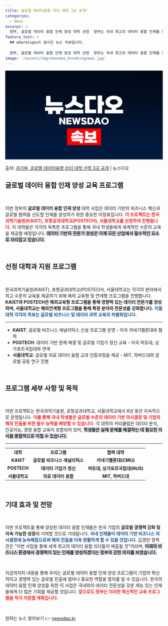```yaml
---
title: 글로벌 데이터융합 리더 대학 3곳 공개!
categories:
  - News
excerpt: >
  정부, 글로벌 데이터 융합 인재 양성 대학 선정  정부는 국내 최고의 데이터 융합 인재를 양성하기 위해 한국…
feature_text: >
  ## whereispost 실시간 뉴스 속보입니다.

  정부, 글로벌 데이터 융합 인재 양성 대학 선정  정부는 국내 최고의 데이터 융합 인재를 양성하기 위해 한국…
image: '/assets/img/newsdao_breakingnews.jpg'
---
```


![뉴스다오 속보](/assets/img/newsdao_breakingnews.jpg)

<p>출처: <a href="https://newsdao.kr/4864" rel="dofollow">과기부, 글로벌 데이터융합 리더 대학 선정 3곳 공개</a> | 뉴스다오</p>

<h2 data-ke-size="size26">글로벌 데이터 융합 인재 양성 교육 프로그램</h2>

<p data-ke-size="size16">&nbsp;</p>

이번 정부의 <b>글로벌 데이터 융합 인재 양성</b> 대학 사업은 데이터 기반의 비즈니스 혁신과 글로벌 협력을 선도할 인재를 양성하기 위한 중요한 이정표입니다. <b><span style="color: #ee2323;">이 프로젝트는 한국과학기술원(KAIST), 포항공과대학교(POSTECH), 서울대학교를 선정하여 진행됩니다.</span></b> 이 대학들은 각각의 독특한 프로그램을 통해 국내 학생들에게 세계적인 수준의 교육을 제공할 예정입니다. <b><span style="background-color: #21538527;">데이터 기반의 전문가 양성은 이제 모든 산업에서 필수적인 요소로 자리잡고 있습니다.</span></b> 

<p data-ke-size="size16">&nbsp;</p>

<h2 data-ke-size="size26">선정 대학과 지원 프로그램</h2>

<p data-ke-size="size16">&nbsp;</p>

한국과학기술원(KAIST), 포항공과대학교(POSTECH), 서울대학교는 각각의 분야에서 최고 수준의 교육을 제공하기 위해 해외 교육형 및 연계형 프로그램을 진행합니다. <b>KAIST와 POSTECH은 해외교육형 프로그램을 통해 영향력 있는 데이터 전문가를 양성하며, 서울대학교는 해외연계형 프로그램을 통해 특정 분야의 전문성을 강화합니다.</b> <b><span style="color: #1a5490;">이들 대학 각각의 목표는 글로벌 비즈니스 및 데이터 과학 교육의 차별화입니다.</span></b>

<hr>

<ul>
  <li><b>KAIST</b>: 글로벌 비즈니스 애널리틱스 신설 프로그램 운영 - 미국 카네기멜론대와 협력</li>
  <li><b>POSTECH</b>: 데이터 기반 문제 해결 및 글로벌 기업가 정신 교육 - 미국 퍼듀대, 싱가포르국립대와 연계</li>
  <li><b>서울대학교</b>: 글로벌 의료 데이터 융합 교과 인증과정을 제공 - MIT, 하버드대와 글로벌 공동 연구 진행</li>
</ul>

<p data-ke-size="size16">&nbsp;</p>

<h2 data-ke-size="size26">프로그램 세부 사항 및 목적</h2>

<p data-ke-size="size16">&nbsp;</p>

이번 프로젝트는 한국과학기술원, 포항공과대학교, 서울대학교에서 6년 동안 지속적으로 운영됩니다. <b><span style="color: #ee2323;">이를 통해 국내 학생들은 글로벌 수준의 데이터 기반 의사결정 및 기업의 해외 진출을 위한 필수 능력을 배양할 수 있습니다.</span></b> 각 대학의 커리큘럼은 데이터 분석, 인공지능, 경영 융합 교육이 포함되어 있어, <b><span style="background-color: #21538527;">학생들은 실제 문제를 해결하는 데 필요한 지식을 종합적으로 익힐 수 있습니다.</span></b>

<hr>

<table>
  <tr>
    <td style="text-align: center; height: 17px;"><b>대학</b></td>
    <td style="text-align: center; height: 17px;"><b>프로그램</b></td>
    <td style="text-align: center; height: 17px;"><b>협력 대학</b></td>
  </tr>
  <tr>
    <td style="text-align: center; height: 17px;"><b>KAIST</b></td>
    <td style="text-align: center; height: 17px;"><b>글로벌 비즈니스 애널리틱스</b></td>
    <td style="text-align: center; height: 17px;"><b>카네기멜론대(CMU)</b></td>
  </tr>
  <tr>
    <td style="text-align: center; height: 17px;"><b>POSTECH</b></td>
    <td style="text-align: center; height: 17px;"><b>데이터 기업가 정신</b></td>
    <td style="text-align: center; height: 17px;"><b>퍼듀대, 싱가포르국립대(NUS)</b></td>
  </tr>
  <tr>
    <td style="text-align: center; height: 17px;"><b>서울대학교</b></td>
    <td style="text-align: center; height: 17px;"><b>의료 데이터 융합</b></td>
    <td style="text-align: center; height: 17px;"><b>MIT, 하버드대</b></td>
  </tr>
</table>

<p data-ke-size="size16">&nbsp;</p>

<h2 data-ke-size="size26">기대 효과 및 전망</h2>

<p data-ke-size="size16">&nbsp;</p>

이번 프로젝트를 통해 양성된 데이터 융합 인재들은 한국 기업의 <b>글로벌 경쟁력 강화 및 지속 가능한 성장</b>에 기여할 것으로 기대됩니다. <b><span style="color: #1a5490;">국내 인재들이 데이터 기반 비즈니스 의사결정에 능숙해짐으로써 해외 진출을 더욱 원활하게 할 수 있을 것입니다.</span></b> 김경만 정책관은 "이번 사업을 통해 세계 최고의 데이터 융합 리더들이 배출될 것"이라며, <b><span style="background-color: #21538527;">미래의 비즈니스 환경에서 경쟁력이 있는 인재를 양성하겠다는 정부의 강한 의지를 보였습니다.</span></b>

<p data-ke-size="size16">&nbsp;</p>

지금까지의 내용을 통해 우리는 글로벌 데이터 융합 인재 양성 프로그램이 기업의 혁신적이고 경쟁력 있는 글로벌 진출에 얼마나 중요한 역할을 할지를 알 수 있습니다. 한국의 데이터 융합 인재 양성을 위한 이 사업은 국내외의 데이터 전문성을 갖춘 재능 있는 인재들에게 더 많은 기회를 제공할 것입니다. <b><span style="color: #ee2323;">앞으로도 정부는 이러한 혁신적인 교육 프로그램을 적극 지원할 계획입니다.</span></b>

<p data-ke-size="size16">&nbsp;</p> 

원하는 뉴스 찾아보기 👉 <a href="https://newsdao.kr" rel="dofollow">newsdao.kr</a>


